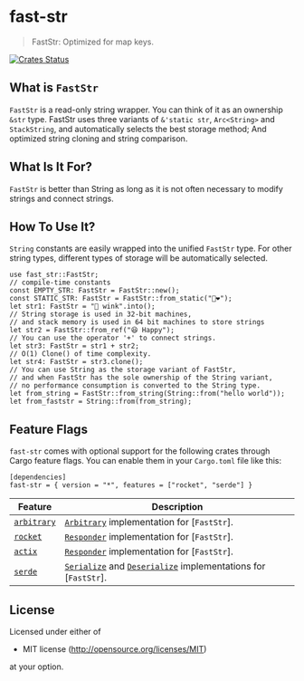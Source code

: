 fast-str
===========

> FastStr: Optimized for map keys.

[![Crates Status](https://img.shields.io/crates/v/fast-str.svg)](https://crates.io/crates/fast-str)

## What is `FastStr`
`FastStr` is a read-only string wrapper. You can think of it as an ownership `&str` type.
FastStr uses three variants of `&'static str`, `Arc<String>` and `StackString`, and automatically selects the best storage method;
And optimized string cloning and string comparison.

## What Is It For?
`FastStr` is better than String as long as it is not often necessary to modify strings and connect strings.

## How To Use It?
`String` constants are easily wrapped into the unified `FastStr` type. For other string types, different types of storage will be automatically selected.

```
use fast_str::FastStr;
// compile-time constants
const EMPTY_STR: FastStr = FastStr::new();
const STATIC_STR: FastStr = FastStr::from_static("💙❤");
let str1: FastStr = "🍷 wink".into();
// String storage is used in 32-bit machines,
// and stack memory is used in 64 bit machines to store strings
let str2 = FastStr::from_ref("😆 Happy");
// You can use the operator '+' to connect strings.
let str3: FastStr = str1 + str2;
// O(1) Clone() of time complexity.
let str4: FastStr = str3.clone();
// You can use String as the storage variant of FastStr,
// and when FastStr has the sole ownership of the String variant,
// no performance consumption is converted to the String type.
let from_string = FastStr::from_string(String::from("hello world"));
let from_faststr = String::from(from_string);
```

## Feature Flags

`fast-str` comes with optional support for the following crates through Cargo
feature flags. You can enable them in your `Cargo.toml` file like this:

```no_compile
[dependencies]
fast-str = { version = "*", features = ["rocket", "serde"] }
```

| Feature | Description |
| ------- | ----------- |
| [`arbitrary`](https://crates.io/crates/arbitrary) | [`Arbitrary`](https://docs.rs/arbitrary/latest/arbitrary/trait.Arbitrary.html) implementation for [`FastStr`]. |
| [`rocket`](https://crates.io/crates/rocket) | [`Responder`](https://api.rocket.rs/v0.4/rocket/response/trait.Responder.html) implementation for [`FastStr`]. |
| [`actix`](https://crates.io/crates/actix-web) | [`Responder`](https://docs.rs/actix-web/latest/actix_web/trait.Responder.html) implementation for [`FastStr`]. |
| [`serde`](https://crates.io/crates/serde) | [`Serialize`](https://docs.rs/arbitrary/latest/arbitrary/trait.Arbitrary.html) and [`Deserialize`](https://docs.rs/serde/latest/serde/trait.Deserialize.html) implementations for [`FastStr`]. |

## License

Licensed under either of

 * MIT license (http://opensource.org/licenses/MIT)

at your option.
